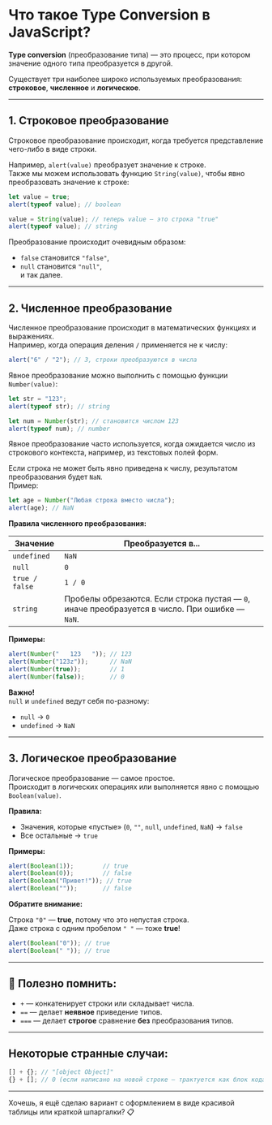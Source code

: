# Что такое Type Conversion в JavaScript?

**Type conversion** (преобразование типа) — это процесс, при котором значение одного типа преобразуется в другой.

Существует три наиболее широко используемых преобразования: **строковое**, **численное** и **логическое**.

---

## 1. Строковое преобразование

Строковое преобразование происходит, когда требуется представление чего-либо в виде строки.

Например, `alert(value)` преобразует значение к строке.  
Также мы можем использовать функцию `String(value)`, чтобы явно преобразовать значение к строке:

```javascript
let value = true;
alert(typeof value); // boolean

value = String(value); // теперь value — это строка "true"
alert(typeof value); // string
```

Преобразование происходит очевидным образом:
- `false` становится `"false"`,
- `null` становится `"null"`,  
  и так далее.

---

## 2. Численное преобразование

Численное преобразование происходит в математических функциях и выражениях.  
Например, когда операция деления `/` применяется не к числу:

```javascript
alert("6" / "2"); // 3, строки преобразуются в числа
```

Явное преобразование можно выполнить с помощью функции `Number(value)`:

```javascript
let str = "123";
alert(typeof str); // string

let num = Number(str); // становится числом 123
alert(typeof num); // number
```

Явное преобразование часто используется, когда ожидается число из строкового контекста, например, из текстовых полей форм.

Если строка не может быть явно приведена к числу, результатом преобразования будет `NaN`.  
Пример:

```javascript
let age = Number("Любая строка вместо числа");
alert(age); // NaN
```

**Правила численного преобразования:**

| Значение       | Преобразуется в... |
|-----------------|--------------------|
| `undefined`     | `NaN`               |
| `null`          | `0`                 |
| `true / false`  | `1 / 0`             |
| `string`        | Пробелы обрезаются. Если строка пустая — `0`, иначе преобразуется в число. При ошибке — `NaN`. |

**Примеры:**

```javascript
alert(Number("   123   ")); // 123
alert(Number("123z"));      // NaN
alert(Number(true));        // 1
alert(Number(false));       // 0
```

**Важно!**  
`null` и `undefined` ведут себя по-разному:
- `null` → `0`
- `undefined` → `NaN`

---

## 3. Логическое преобразование

Логическое преобразование — самое простое.  
Происходит в логических операциях или выполняется явно с помощью `Boolean(value)`.

**Правила:**

- Значения, которые «пустые» (`0`, `""`, `null`, `undefined`, `NaN`) → `false`
- Все остальные → `true`

**Примеры:**

```javascript
alert(Boolean(1));        // true
alert(Boolean(0));        // false
alert(Boolean("Привет!")); // true
alert(Boolean(""));       // false
```

**Обратите внимание:**

Строка `"0"` — **true**, потому что это непустая строка.  
Даже строка с одним пробелом `" "` — тоже **true**!

```javascript
alert(Boolean("0")); // true
alert(Boolean(" ")); // true
```

---

## 📌 Полезно помнить:

- `+` — конкатенирует строки или складывает числа.
- `==` — делает **неявное** приведение типов.
- `===` — делает **строгое** сравнение **без** преобразования типов.

---

## Некоторые странные случаи:

```javascript
[] + {}; // "[object Object]"
{} + []; // 0 (если написано на новой строке — трактуется как блок кода)
```

---

Хочешь, я ещё сделаю вариант с оформлением в виде красивой таблицы или краткой шпаргалки? 📋